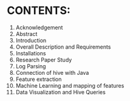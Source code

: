 CONTENTS:
=========

1. Acknowledgement
2. Abstract
3. Introduction
4. Overall Description and Requirements
5. Installations
6. Research Paper Study
7. Log Parsing
8. Connection of hive with Java
9. Feature extraction
10. Machine Learning and mapping of features
11. Data Visualization and Hive Queries
